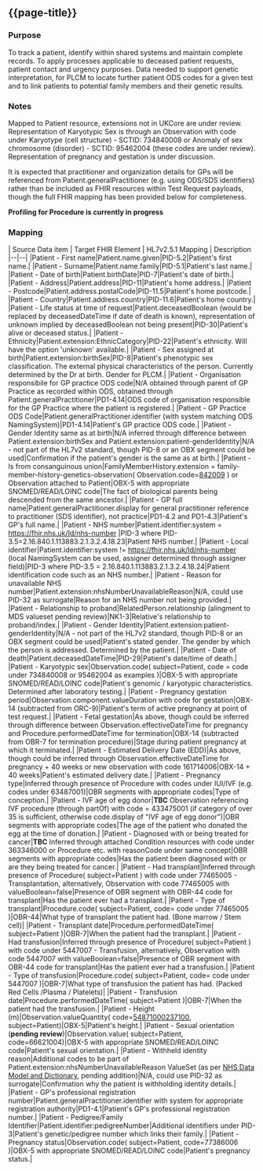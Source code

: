 ## {{page-title}}

### Purpose
To track a patient, identify within shared systems and maintain complete records.
To apply processes applicable to deceased patient requests, patient contact and urgency purposes.
Data needed to support genetic interpretation, for PLCM to locate further patient ODS codes for a given test and to link patients to potential family members and their genetic results.

### Notes
Mapped to Patient resource, extensions not in UKCore are under review. Representation of Karyotypic Sex is through an Observation with code under Karyotype (cell structure) - SCTID: 734840008 or Anomaly of sex chromosome (disorder) - SCTID: 95462004 (these codes are under review). Representation of pregnancy and gestation is under discussion.

It is expected that practitioner and organization details for GPs will be referenced from Patient.generalPractitioner (e.g. using ODS/SDS identifiers) rather than be included as FHIR resources within Test Request payloads, though the full FHIR mapping has been provided below for completeness.

**Profiling for Procedure is currently in progress**

### Mapping
| Source Data item | Target FHIR Element | HL7v2.5.1 Mapping | Description 
|--|--|
|Patient - First name|Patient.name.given|PID-5.2|Patient's first name.|
|Patient - Surname|Patient.name.family|PID-5.1|Patient's last name.|
|Patient - Date of birth|Patient.birthDate|PID-7|Patient's date of birth.|
|Patient - Address|Patient.address|PID-11|Patient's home address.|
|Patient - Postcode|Patient.address.postalCode|PID-11.5|Patient's home postcode.|
|Patient - Country|Patient.address.country|PID-11.6|Patient's home country.|
|Patient - Life status at time of request|Patient.deceasedBoolean (would be replaced by deceasedDateTime if date of death is known), representation of unknown implied by deceasedBoolean not being present|PID-30|Patient's alive or deceased status.|
|Patient - Ethnicity|Patient.extension:EthnicCategory|PID-22|Patient's ethnicity. Will have the option 'unknown' available.|
|Patient - Sex assigned at birth|Patient.extension:birthSex|PID-8|Patient's phenotypic sex classification. The external physical characteristics of the person. Currently determined by the Dr at birth. Gender for PLCM.|
|Patient - Organisation responsibile for GP practice ODS code|N/A obtained through parent of GP Practice as recorded within ODS, obtained through Patient.generalPractitioner|PD1-4.14|ODS code of organisation responsible for the GP Practice where the patient is registered.|
|Patient - GP Practice ODS Code|Patient.generalPractitioner.identifier (with system matching ODS NamingSystem)|PD1-4.14|Patient's GP practice ODS code.|
|Patient - Gender Identity same as at birth|N/A inferred through difference between Patient.extension:birthSex and Patient.extension:patient-genderIdentity|N/A - not part of the HL7v2 standard, though PID-8 or an OBX segment could be used|Confirmation if the patient's gender is the same as at birth.|
|Patient - Is from consanguinous union|FamilyMemberHistory.extension = family-member-history-genetics-observation( Observation.code=[842009](https://termbrowser.nhs.uk/?perspective=full&conceptId1=842009&edition=uk-edition&release=v20230607&server=https://termbrowser.nhs.uk/sct-browser-api/snomed&langRefset=999001261000000100,999000691000001104 ) ) or Observation attached to Patient|OBX-5 with appropriate SNOMED/READ/LOINC code|The fact of biological parents being descended from the same ancestor.|
|Patient - GP full name|Patient.generalPractitioner.display for general practitioner reference to practitioner (SDS identifier), not practice|PD1-4.2 and PD1-4.3|Patient's GP's full name.|
|Patient - NHS number|Patient.identifier:system = https://fhir.nhs.uk/Id/nhs-number |PID-3 where PID-3.5=2.16.840.1.113883.2.1.3.2.4.18.23|Patient NHS number.|
|Patient - Local identifier|Patient.identifier:system != https://fhir.nhs.uk/Id/nhs-number (local NamingSystem can be used, assigner determined through assigner field)|PID-3 where PID-3.5 = 2.16.840.1.113883.2.1.3.2.4.18.24|Patient identification code such as an NHS number.|
|Patient - Reason for unavailable NHS number|Patient.extension:nhsNumberUnavailableReason|N/A, could use PID-32 as surrogate|Reason for an NHS number not being provided.|
|Patient - Relationship to proband|RelatedPerson.relationship (alingment to MDS valueset pending review)|NK1-3|Relative's relationship to proband/index.|
|Patient - Gender Identity|Patient.extension:patient-genderIdentity|N/A - not part of the HL7v2 standard, though PID-8 or an OBX segment could be used|Patient's stated gender. The gender by which the person is addressed. Determined by the patient.|
|Patient - Date of death|Patient.deceasedDateTime|PID-29|Patient's date/time of death.|
|Patient - Karyotypic sex|Observation.code( subject=Patient, code = code under 734840008 or 95462004 as examples )|OBX-5 with appropriate SNOMED/READ/LOINC code|Patient's genomic / karyotypic characteristics. Determined after laboratory testing.|
|Patient - Pregnancy gestation period|Observation.component.valueDuration with code for gestation|OBX-14 (subtracted from ORC-9)|Patient's term of active pregnancy at point of test request.|
|Patient - Fetal gestation|As above, though could be inferred through difference between Observation.effectiveDateTime for pregnancy and Procedure.performedDateTime for termination|OBX-14 (subtracted from OBR-7 for termination procedure)|Stage during patient pregnancy at which it terminated.|
|Patient - Estimated Delivery Date (EDD)|As above, though could be inferred through Observation.effectiveDateTime for pregnancy + 40 weeks or new observation with code 161714006|OBX-14 + 40 weeks|Patient's estimated delivery date.|
|Patient - Pregnancy type|Inferred through presence of Procedure with codes under IUI/IVF (e.g. codes under 63487001)|OBR segments with appropriate codes|Type of conception.|
|Patient - IVF age of egg donor|**TBC** Observation referencing IVF procedure (through partOf) with code = 433475001 (if category of over 35 is sufficient, otherwise code.display of "IVF age of egg donor")|OBR segments with appropriate codes|The age of the patient who donated the egg at the time of donation.|
|Patient - Diagnosed with or being treated for cancer|**TBC** Inferred through attached Condition resources with code under 363346000 or Procedure etc. with reasonCode under same concept|OBR segments with appropriate codes|Has the patient been diagnosed with or are they being treated for cancer.|
|Patient - Had transplant|Inferred through presence of Procedure( subject=Patient ) with code under 77465005 - Transplantation, alternatively, Observation with code 77465005 with valueBoolean=false|Presence of OBR segment with OBR-44 code for transplant|Has the patient ever had a transplant.|
|Patient - Type of transplant|Procedure.code( subject=Patient, code= code under 77465005 )|OBR-44|What type of transplant the patient had. (Bone marrow / Stem cell)|
|Patient - Transplant date|Procedure.performedDateTime( subject=Patient )|OBR-7|When the patient had the transplant.|
|Patient - Had transfusion|Inferred through presence of Procedure( subject=Patient ) with code under 5447007 - Transfusion, alternatively, Observation with code 5447007 with valueBoolean=false|Presence of OBR segment with OBR-44 code for transplant|Has the patient ever had a transfusion.|
|Patient - Type of transfusion|Procedure.code( subject=Patient, code= code under 5447007 )|OBR-7|What type of transfusion the patient has had. (Packed Red Cells /Plasma / Platelets)|
|Patient - Transfusion date|Procedure.performedDateTime( subject=Patient )|OBR-7|When the patient had the transfusion.|
|Patient - Height (m)|Observation.valueQuantity( code=[54871000237100](https://termbrowser.nhs.uk/?perspective=full&conceptId1=54871000237100&edition=uk-edition&release=v20230607&server=https://termbrowser.nhs.uk/sct-browser-api/snomed&langRefset=999001261000000100,999000691000001104 ), subject=Patient)|OBX-5|Patient's height.|
|Patient - Sexual orientation (**pending review**)|Observation.value( subject=Patient, code=66621004)|OBX-5 with appropriate SNOMED/READ/LOINC code|Patient's sexual orientation.|
|Patient - Withheld identity reason|Additional codes to be part of Patient.extension:nhsNumberUnavailableReason ValueSet (as per [NHS Data Model and Dictionary](https://www.datadictionary.nhs.uk/data_elements/withheld_identity_reason.html), pending addition)|N/A, could use PID-32 as surrogate|Confirmation why the patient is withholding identity details.|
|Patient - GP's professional registration number|Patient.generalPractitioner.identifier with system for appropriate registration authority|PD1-4.1|Patient's GP's professional registration number.|
|Patient - Pedigree/Family Identifier|Patient.identifier:pedigreeNumber|Additional identifiers under PID-3|Patient's genetic/pedigree number which links their family.|
|Patient - Pregnancy status|Observation.code( subject=Patient, code=77386006 )|OBX-5 with appropriate SNOMED/READ/LOINC code|Patient's pregnancy status.|

<!--|Patient - Is relative|N/A determined through patient attached to ServiceRequest.subject|N/A determined though first PID segment in OML message (relatives referenced through NK1 segments)|Confirmation if this patient is the reported-on patient or a supplementary relative.|
|Patient - Fetal karyotypic sex|Observation.code( subject.display="fetus" )|OBX-5 with appropriate SNOMED/READ/LOINC code|Absence or presence of Y chromosome in the fetus.|
-->













<!--
| Source Data item | Non WGS Rare Disease | Non WGS Cancer | WGS Rare Disease | WGS Cancer | Target FHIR Element | HL7v2.5.1 Mapping | Description 
|--|--|
|Patient - Identifier (NHS number/Other)|Mandatory IF|Mandatory IF|Mandatory IF|Mandatory IF|Patient.identifier|PID-3|Patient identification code such as an NHS number.|
|Patient - Reason for unavailable NHS number|Mandatory IF|Mandatory IF|Mandatory IF|Mandatory IF|Patient.extension:nhsNumberUnavailableReason|N/A, could use PID-32 as surrogate|Reason for an NHS number not being provided.|
|Patient - First name|Mandatory|Mandatory|Mandatory|Mandatory|Patient.name.given|PID-5.2|Patient's first name.|
|Patient - Last name|Mandatory|Mandatory|Mandatory|Mandatory|Patient.name.family|PID-5.1|Patient's last name.|
|Patient - Date of birth|Mandatory|Mandatory|Mandatory|Mandatory|Patient.birthDate|PID-7|Patient's date of birth.|
|Patient - Address|Mandatory|Mandatory|Optional|Optional|Patient.address|PID-11|Patient's home address.|
|Patient - Postcode|Mandatory|Mandatory|Mandatory|Mandatory|Patient.address.postalCode|PID-11.5|Patient's home postcode.|
|Patient - Life status at time of request|Mandatory IF|Mandatory IF|Mandatory IF|Mandatory IF|Patient.deceasedBoolean|PID-30|Patient's alive or deceased status.|
|Patient - Date/Time death|Mandatory IF|Mandatory IF|Mandatory IF|Mandatory IF|Patient.deceasedDateTime|PID-29|Patient's date/time of death.|
|Patient - Ethnicity|Mandatory|Mandatory|Mandatory|Mandatory|Patient.extension:EthnicCategory|PID-22|Patient's ethnicity. Will have the option 'unknown' available.|
|Patient - Gender Identity|Mandatory IF|Mandatory IF|Mandatory|Mandatory|Patient.gender|N/A - not part of the HL7v2 standard, though PID-8 or an OBX segment could be used|Patient's stated gender. The gender by which the person is addressed. Determined by the patient. |
|Patient - Phenotypic sex (gender for PLCM)|Mandatory|Mandatory|Mandatory|Mandatory|Patient.extension:birthSex|PID-8|Patient's phenotypic sex classification. The external physical characteristics of the person. Determined by the Dr / birth gender.|
|Patient - Karyotypic sex|Mandatory IF|Optional|Optional|Optional|Observation.code(subject=Patient)|OBX-5 with appropriate SNOMED/READ/LOINC code|Patient's genomic / karyotypic characteristics. Determined after laboratory testing.|
|Patient - GP Practice ODS Code|Mandatory IF|Mandatory IF|Mandatory IF|Mandatory IF|Patient.generalPractitioner(PractitionerRole.organization(Organization.identifier))|PD1-4|Patient's GP practice ODS code.|
|Patient - Clinical genetics no/pedigree number|Mandatory IF|N/A|Mandatory IF|N/A|Patient.identifier:pedigreeNumber|Additional identifiers under PID-3|Patient's genetic/pedigree number which links their family.|
|Patient - Pregnancy status|Mandatory IF|N/A|Mandatory IF|N/A|Observation.code(subject=Patient)|OBX-5 with appropriate SNOMED/READ/LOINC code|Patient's pregnancy status.|
|Patient - Pregnancy gestation period|Mandatory IF|N/A|Mandatory IF|N/A|Inferred through difference between Observation.effectiveDateTime and ServiceRequest.authoredOn|OBX-14 (subtracted from ORC-9)|Patient's term of active pregnancy at point of test request.|
|Patient - Fetal gestation|Optional|N/A|Optional|N/A|Inferred through difference between Observation.effectiveDateTime for pregnancy and Procedure.performedDateTime for termination|OBX-14 (subtracted from OBR-7 for termination procedure)|Stage during patient pregnancy at which it terminated.|
|Patient - Transplant status|Mandatory IF|Mandatory IF|Mandatory IF|Mandatory IF|Inferred through presence of Procedure(subject=Patient) with code under 77465005 - Transplantation|Presence of OBR segment with OBR-44 code for transplant|Has the patient ever had a transplant.|
|Patient - Type of transplant|Mandatory IF|Mandatory IF|Mandatory IF|Mandatory IF|Procedure.code(subject=Patient)|OBR-44|What type of transplant the patient had. (Bone marrow / Stem cell)|
|Patient - Transplant date|Mandatory IF|Mandatory IF|Mandatory IF|Mandatory IF|OBR-7|Procedure.performedDateTime(subject=Patient)|When the patient had the transplant.|
|Patient - Transfusion status|Mandatory IF|Mandatory IF|Mandatory IF|Mandatory IF|Inferred through presence of Procedure(subject=Patient) with code under 5447007 - Transfusion|Presence of OBR segment with OBR-44 code for transplant|Has the patient ever had a transfusion.|
|Patient - Type of transfusion|Mandatory IF|Mandatory IF|Mandatory IF|Mandatory IF|Procedure.code(subject=Patient)|OBR-7|What type of transfusion the patient has had. (Packed Red Cells /Plasma / Platelets)|
|Patient - Transfusion date|Mandatory IF|Mandatory IF|Mandatory IF|Mandatory IF|Procedure.performedDateTime(subject=Patient)|OBR-7|When the patient had the transfusion.|
|Patient - Consanguinity|Mandatory IF|N/A|Mandatory IF|N/A|N/A - Determined through RelatedPerson.relationship codes|NK1-3|The fact of immediate family being descended from the same ancestor.|
-->